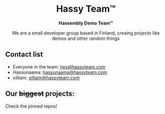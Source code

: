 <h1 align="center">Hassy Team™</h1>
<p align="center"><b>Hassembly Demo Team™</b></p>
<p align="center">We are a small developer group based in Finland, creaing projects like demos and other random things</p>

## Contact list

- Everyone in the team: [hey@hassyteam.com](mailto:hey@hassyteam.com)
- Hassunaama: [hassunaama@hassyteam.com](mailto:hassunaama@hassyteam.com)
- xilliam: [xilliam@hassyteam.com](mailto:xilliam@hassyteam.com)

## Our ~~biggest~~ projects:
Check the pinned repos!
